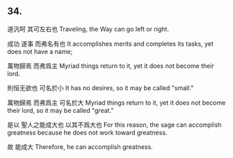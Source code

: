## 34.

道汎呵
其可左右也
Traveling,
the Way
can go left or right.

成功
遂事
而弗名有也
It accomplishes merits
and completes its tasks,
yet does not have a name;

萬物歸焉
而弗爲主
Myriad things return to it,
yet it does not become their lord.

則恒无欲也
可名於小
It has no desires,
so it may be called "small."

萬物歸焉
而弗爲主
可名於大
Myriad things return to it,
yet it does not become their lord,
so it may be called "great."

是以
聖人之能成大也
以其不爲大也
For this reason,
the sage can accomplish greatness
because he does not work toward greatness.

故
能成大
Therefore,
he can accomplish greatness.
